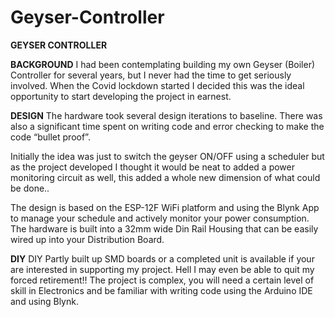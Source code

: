 # Geyser-Controller
**GEYSER CONTROLLER**

**BACKGROUND**
I had been contemplating building my own Geyser (Boiler) Controller for several years, but I never had the time to get seriously involved. When the Covid lockdown started I decided this was the ideal opportunity to start developing the project in earnest. 

**DESIGN**
The hardware took several design iterations to baseline. There was also a significant time spent on writing code and error checking to make the code “bullet proof”. 

Initially the idea was just to switch the geyser ON/OFF using a scheduler but as the project developed I thought it would be neat to added a power monitoring circuit as well, this added a whole new dimension of what could be done.. 

The design is based on the ESP-12F WiFi platform and using the Blynk App to manage your schedule and actively monitor your power consumption. The hardware is built into a 32mm wide Din Rail Housing that can be easily wired up into your Distribution Board. 

**DIY**
DIY Partly built up SMD boards or a completed unit is available if your are interested in supporting my project. Hell I may even be able to quit my forced retirement!! The project is complex, you will need a certain level of skill in Electronics and be familiar with writing code using the Arduino IDE and using Blynk. 
